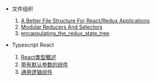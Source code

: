 * 文件组织

    1. [A Better File Structure For React/Redux Applications](https://github.com/MEANyehoon/react_study/blob/master/directory_structure/a_better_file_structure_for_react_redux_applications.md)
    2. [Modular Reducers And Selectors](https://github.com/MEANyehoon/react_study/blob/master/directory_structure/modular_reducers_and_selectores.md)
    3. [encapsulating_the_redux_state_tree](https://github.com/MEANyehoon/react_study/blob/master/directory_structure/encapsulating_the_redux_state_tree.md)
* Typescript React
    1. [React类型概述](https://github.com/MEANyehoon/react_study/blob/master/doc/react_type.md)
    2. [带有默认参数的组件](https://github.com/MEANyehoon/react_study/blob/master/doc/default_props.md)
    2. [通用逻辑组件](https://github.com/MEANyehoon/react_study/blob/master/doc/generic_component.md)

    